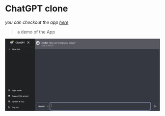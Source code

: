 # ChatGPT clone 

*you can checkout the app [here](https://chatgpt.eyucoder.com/)*

> a demo of the App
<!-- https://user-images.githubusercontent.com/26358650/212903093-08c58f9b-25b5-440d-89e7-7a4b1f36df5a.mp4 -->
<img src="_pics/demo.gif" width="800px" alt="android icon"/>


